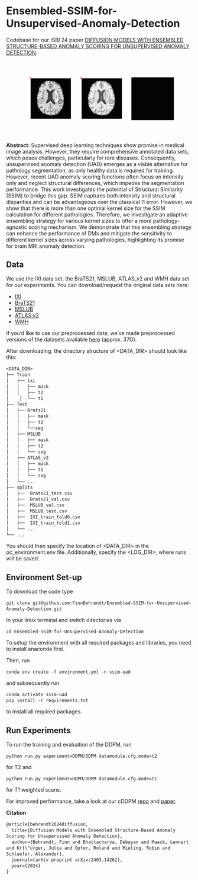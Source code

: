 # Ensembled-SSIM-for-Unsupervised-Anomaly-Detection
Codebase for our ISBI 24 paper [DIFFUSION MODELS WITH ENSEMBLED STRUCTURE-BASED ANOMALY SCORING FOR UNSUPERVISED ANOMALY DETECTION](https://arxiv.org/pdf/2403.14262).

![](Graphical_abstract.gif)

**Abstract**: 
Supervised deep learning techniques show promise in medical image analysis. However, they require comprehensive annotated data sets, which poses challenges, particularly for rare diseases. Consequently, unsupervised anomaly detection (UAD) emerges as a viable alternative for pathology segmentation, as only healthy data is required for training. However, recent UAD anomaly scoring functions often focus on intensity only and neglect structural differences, which impedes the segmentation performance. This work investigates the potential of Structural Similarity (SSIM) to bridge this gap. SSIM captures both intensity and structural disparities and can be advantageous over the classical l1 error. However, we show that there is more than one optimal kernel size for the SSIM calculation for different pathologies. Therefore, we investigate an adaptive ensembling strategy for various kernel sizes to offer a more pathology-agnostic scoring mechanism. We demonstrate that this ensembling strategy can enhance the performance of DMs and mitigate the sensitivity to different kernel sizes across varying pathologies, highlighting its promise for brain MRI anomaly detection.

## Data
We use the IXI data set, the BraTS21, MSLUB, ATLAS_v2 and WMH data set for our experiments. 
You can download/request the original data sets here:

* [IXI](https://brain-development.org/ixi-dataset/)
* [BraTS21](http://braintumorsegmentation.org/)
* [MSLUB](https://lit.fe.uni-lj.si/en/research/resources/3D-MR-MS/)
* [ATLAS v2](https://fcon_1000.projects.nitrc.org/indi/retro/atlas.html)
* [WMH](https://dataverse.nl/dataset.xhtml?persistentId=doi:10.34894/AECRSD )

If you’d like to use our preprocessed data, we’ve made preprocessed versions of the datasets available [here](https://1drv.ms/u/c/66229029a9e95461/EVb21X1kmXxCh_xfqMNmzH8B1Rqe_wWDHYzoQuiGj94k3Q?e=wjFP6h) (approx. 37G). 

After downloading, the directory structure of <DATA_DIR> should look like this: 

    <DATA_DIR>
    ├── Train
    │   ├── ixi
    │   │   ├── mask
    │   │   ├── t2
    │    │  └── t1
    ├── Test
    │   ├── Brats21
    │   │   ├── mask
    │   │   ├── t2
    │   │   └──seg
    │   ├── MSLUB
    │   │   ├── mask
    │   │   ├── t2
    │   │   └── seg
    │   ├── ATLAS_v2
    │   │   ├── mask
    │   │   ├── t1
    │   │   └── seg
    │   └── ...
    ├── splits
    │   ├──  Brats21_test.csv        
    │   ├──  Brats21_val.csv   
    │   ├──  MSLUB_val.csv 
    │   ├──  MSLUB_test.csv
    │   ├──  IXI_train_fold0.csv
    │   ├──  IXI_train_fold1.csv 
    │   └── ...                
    └── ...

You should then specify the location of <DATA_DIR> in the pc_environment.env file. Additionally, specify the <LOG_DIR>, where runs will be saved. 


## Environment Set-up
To download the code type 

    git clone git@github.com:FinnBehrendt/Ensembled-SSIM-for-Unsupervised-Anomaly-Detection.git

In your linux terminal and switch directories via

    cd Ensembled-SSIM-for-Unsupervised-Anomaly-Detection

To setup the environment with all required packages and libraries, you need to install anaconda first. 

Then, run 

    conda env create -f environment.yml -n ssim-uad

and subsequently run 

    conda activate ssim-uad
    pip install -r requirements.txt

to install all required packages.

## Run Experiments

To run the training and evaluation of the DDPM, run 

    python run.py experiment=DDPM/DDPM datamodule.cfg.mode=t2 

for T2 and
 
    python run.py experiment=DDPM/DDPM datamodule.cfg.mode=t1 
    
for T1 weighted scans.

For improved performance, take a look at our cDDPM [repo](https://github.com/FinnBehrendt/Conditioned-Diffusion-Models-UAD) and [paper](https://arxiv.org/abs/2312.04215).



**Citation**


    @article{behrendt2024diffusion,
      title={Diffusion Models with Ensembled Structure-Based Anomaly Scoring for Unsupervised Anomaly Detection},
      author={Behrendt, Finn and Bhattacharya, Debayan and Maack, Lennart and Kr{\"u}ger, Julia and Opfer, Roland and Mieling, Robin and Schlaefer, Alexander},
      journal={arXiv preprint arXiv:2403.14262},
      year={2024}
    }
